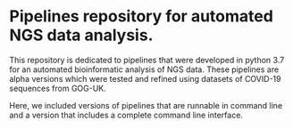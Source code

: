 # Pipelines repository for automated NGS data analysis.  

This repository is dedicated to pipelines that were developed in python 3.7 for an automated bioinformatic analysis of NGS data. 
These pipelines are alpha versions which were tested and refined using datasets of COVID-19 sequences from GOG-UK. 

Here, we included versions of pipelines that are runnable in command line and a version that includes a complete command line interface.   
